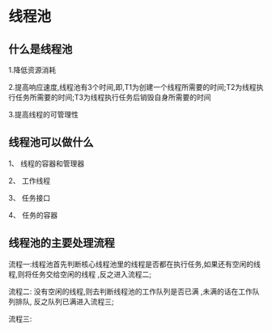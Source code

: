 #                              线程池

## 什么是线程池

  1.降低资源消耗

  2.提高响应速度,线程池有3个时间,即,T1为创建一个线程所需要的时间;T2为线程执行任务所需要的时间;T3为线程执行任务后销毁自身所需要的时间

3.提高线程的可管理性

## 线程池可以做什么

1、  线程的容器和管理器

2、  工作线程

3、  任务接口

4、  任务的容器

## 线程池的主要处理流程 

流程一:线程池首先判断核心线程池里的线程是否都在执行任务,如果还有空闲的线程,则将任务交给空闲的线程 ,反之进入流程二;

流程二: 没有空闲的线程,则去判断线程池的工作队列是否已满 ,未满的话在工作队列排队,  反之队列已满进入流程三;

流程三: